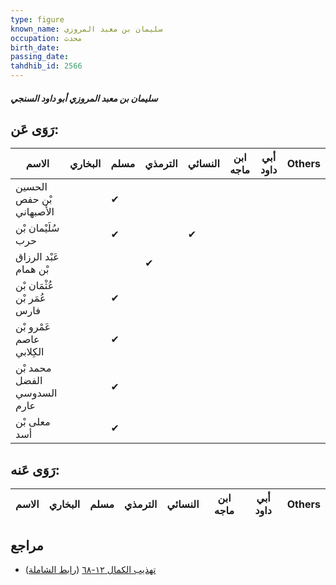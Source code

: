 ```yaml
---
type: figure
known_name: سليمان بن معبد المروزي
occupation: محدث
birth_date:
passing_date:
tahdhib_id: 2566
---
```

##### سليمان بن معبد المروزي أبو داود السنجي

## رَوَى عَن:
| الاسم                       | البخاري | مسلم | الترمذي | النسائي | ابن ماجه | أبي داود | Others |
| --------------------------- | ------- | ---- | ------- | ------- | -------- | -------- | ------ |
| الحسين بْن حفص الأصبهاني    |         | ✔    |         |         |          |          |        |
| سُلَيْمان بْن حرب           |         | ✔    |         | ✔       |          |          |        |
| عَبْد الرزاق بْن همام       |         |      | ✔       |         |          |          |        |
| عُثْمَان بْن عُمَر بْن فارس |         | ✔    |         |         |          |          |        |
| عَمْرو بْن عاصم الكِلابي    |         | ✔    |         |         |          |          |        |
| محمد بْن الفضل السدوسي عارم |         | ✔    |         |         |          |          |        |
| معلى بْن أسد                |         | ✔    |         |         |          |          |        |
## رَوَى عَنه:
| الاسم | البخاري | مسلم | الترمذي | النسائي | ابن ماجه | أبي داود | Others |
| ----- | ------- | ---- | ------- | ------- | -------- | -------- | ------ |
## مراجع
- [تهذيب الكمال ١٢-٦٨](obsidian://open?vault=Tahdhib-al-Kamal&file=Figures/٢٥٦٦-سليمان%20بن%20معبد%20المروزي%20أبو%20داود%20السنجي) ([رابط الشاملة](https://shamela.ws/book/3722/5841))